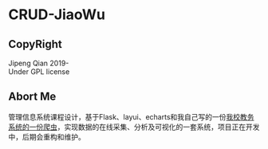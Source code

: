 # CRUD-JiaoWu
## CopyRight
Jipeng Qian 2019- <br>
Under GPL license
## Abort Me
管理信息系统课程设计，基于Flask、layui、echarts和我自己写的一份[我校教务系统的一份爬虫](https://github.com/mokeeqian/ZhengFangJiaoWu)，实现数据的在线采集、分析及可视化的一套系统，项目正在开发中，后期会重构和维护。